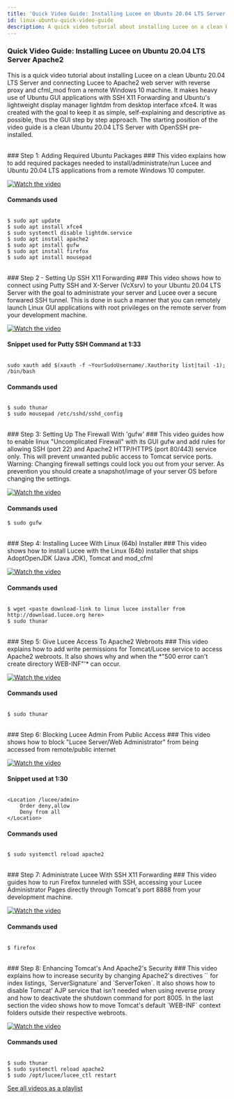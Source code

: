 ```yaml
---
title: 'Quick Video Guide: Installing Lucee on Ubuntu 20.04 LTS Server Apache2'
id: linux-ubuntu-quick-video-guide
description: A quick video tutorial about installing Lucee on a clean Ubuntu 20.04 LTS Server and connecting Lucee to Apache2 web server
---
```


### Quick Video Guide: Installing Lucee on Ubuntu 20.04 LTS Server Apache2 ###

This is a quick video tutorial about installing Lucee on a clean Ubuntu 20.04 LTS Server and connecting Lucee to Apache2 web server with reverse proxy and cfml_mod from a remote Windows 10 machine. It makes heavy use of Ubuntu GUI applications with SSH X11 Forwarding and Ubuntu's lightweight display manager lightdm from desktop interface xfce4. It was created with the goal to keep it as simple, self-explaining and descriptive as possible, thus the GUI step by step approach. The starting position of the video guide is a clean Ubuntu 20.04 LTS Server with OpenSSH pre-installed.

<br>
### Step 1: Adding Required Ubuntu Packages ###
This video explains how to add required packages needed to install/administrate/run Lucee and Ubuntu 20.04 LTS applications from a remote Windows 10 computer.

[![Watch the video](http://i3.ytimg.com/vi/Hk9mbHWFGvQ/0.jpg)](https://youtu.be/Hk9mbHWFGvQ)

#### Commands used ####

```

$ sudo apt update
$ sudo apt install xfce4
$ sudo systemctl disable lightdm.service
$ sudo apt install apache2
$ sudo apt install gufw
$ sudo apt install firefox
$ sudo apt install mousepad

```

<br>
### Step 2 - Setting Up SSH X11 Forwarding ###
This video shows how to connect using Putty SSH and X-Server (VcXsrv) to your Ubuntu 20.04 LTS Server with the goal to administrate your server and Lucee over a secure forwared SSH tunnel. This is done in such a manner that you can remotely launch Linux GUI applications with root privileges on the remote server from your development machine.

[![Watch the video](http://i3.ytimg.com/vi/mUsaqdLmWAc/0.jpg)](https://youtu.be/mUsaqdLmWAc)

#### Snippet used for Putty SSH Command at 1:33 ####

```

sudo xauth add $(xauth -f ~YourSudoUsername/.Xauthority list|tail -1); /bin/bash

```

#### Commands used ####

```

$ sudo thunar
$ sudo mousepad /etc/sshd/sshd_config

```

<br>
### Step 3: Setting Up The Firewall With 'gufw' ###
This video guides how to enable linux "Uncomplicated Firewall" with its GUI gufw and add rules for allowing SSH (port 22) and Apache2 HTTP/HTTPS (port 80/443) service only. This will prevent unwanted public access to Tomcat service ports. Warning: Changing firewall settings could lock you out from your server. As prevention you should create a snapshot/image of your server OS before changing the settings.

[![Watch the video](http://i3.ytimg.com/vi/cLaSyyzeuRY/0.jpg)](https://youtu.be/cLaSyyzeuRY)

#### Commands used ####

```
$ sudo gufw
```

<br>
### Step 4: Installing Lucee With Linux (64b) Installer ###
This video shows how to install Lucee with the Linux (64b) installer that ships AdoptOpenJDK (Java JDK), Tomcat and mod_cfml

[![Watch the video](http://i3.ytimg.com/vi/qTsOd3h0H1M/0.jpg)](https://youtu.be/qTsOd3h0H1M)

#### Commands used ###

```

$ wget <paste download-link to linux lucee installer from http://download.lucee.org here>
$ sudo thunar

```

<br>
### Step 5: Give Lucee Access To Apache2 Webroots ###
This video explains how to add write permissions for Tomcat/Lucee service to access Apache2 webroots. It also shows why and when the *"500 error can't create directory WEB-INF"'* can occur.

[![Watch the video](http://i3.ytimg.com/vi/-Te2d0EWaAY/0.jpg)](https://youtu.be/-Te2d0EWaAY)

#### Commands used ####

```

$ sudo thunar

```

<br>
### Step 6: Blocking Lucee Admin From Public Access ###
This video shows how to block "Lucee Server/Web Administrator" from being accessed from remote/public internet

[![Watch the video](http://i3.ytimg.com/vi/Y4zKiOSqFGw/0.jpg)](https://youtu.be/Y4zKiOSqFGw)

#### Snippet used at 1:30 ####

```

<Location /lucee/admin>
	Order deny,allow
	Deny from all
</Location>
```

#### Commands used ####

```

$ sudo systemctl reload apache2

```

<br>
### Step 7: Administrate Lucee With SSH X11 Forwarding ###
This video guides how to run Firefox tunneled with SSH, accessing your Lucee Administrator Pages directly through Tomcat's port 8888 from your development machine.

[![Watch the video](http://i3.ytimg.com/vi/j4q8UThLo2Y/0.jpg)](https://youtu.be/j4q8UThLo2Y)

#### Commands used ####

```

$ firefox

```

<br>
### Step 8: Enhancing Tomcat's And Apache2's Security ###
This video explains how to increase security by changing Apache2's directives `<Directory>` for index listings, `ServerSignature` and `ServerToken`. It also shows how to disable Tomcat' AJP service that isn't needed when using reverse proxy and how to deactivate the shutdown command for port 8005. In the last section the video shows how to move Tomcat's default `WEB-INF` context folders outside their respective webroots.

[![Watch the video](http://i3.ytimg.com/vi/ryph6IeZRB4/0.jpg)](https://youtu.be/ryph6IeZRB4)

#### Commands used ####

```

$ sudo thunar
$ sudo systemctl reload apache2
$ sudo /opt/lucee/lucee_ctl restart

```

[See all videos as a playlist](https://www.youtube.com/playlist?list=PLk5a6z4LgytWw41VjPn6MNCVkYY62_yZC)
